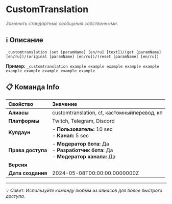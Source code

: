 # CustomTranslation

<span style="color: #666; font-style: italic;">Заменить стандартные сообщения собственными.</span>

## ℹ️ Описание

`_customtranslation (set [paramName] [en/ru] [text])/(get [paramName] [en/ru])/(original [paramName] [en/ru])/(reset [paramName] [en/ru])`

**Пример:** `_customtranslation example example example example example example example example example example`

## 📋 Команда Info

| **Свойство** | **Значение** |
|:----------------|:----------------|
| **Алиасы** | customtranslation, ct, кастомныйперевод, кп |
| **Платформы** | Twitch, Telegram, Discord |
| **Кулдаун** | - **Пользователь:** 10 sec<br> - **Канал:** 5 sec |
| **Права доступа** | - **Модератор бота:** Да<br> - **Разработчик бота:** Да<br> - **Модератор канала:** Да |
| **Версия** |  |
| **Дата создания** | 2024-05-08T00:00:00.0000000Z |

---

💡 *Совет: Используйте команду любым из алиасов для более быстрого доступа.*

